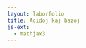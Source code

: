 ```yaml
---
layout: laborfolio
title: Acidoj kaj bazoj
js-ext:
  - mathjax3
---
```


<!--
https://en.wikipedia.org/wiki/Lewis_acids_and_bases
https://www.vedantu.com/chemistry/acids-and-bases
https://de.wikipedia.org/wiki/Lewis-S%C3%A4ure-Base-Konzept
https://de.wikipedia.org/wiki/HSAB-Konzept
https://de.wikipedia.org/wiki/Goldschmidt-Klassifikation
-->